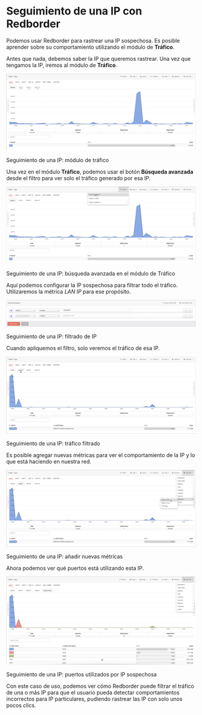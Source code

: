 # Seguimiento de una IP con Redborder

Podemos usar Redborder para rastrear una IP sospechosa. Es posible aprender sobre su comportamiento utilizando el módulo de **Tráfico**.

Antes que nada, debemos saber la IP que queremos rastrear. Una vez que tengamos la IP, iremos al módulo de **Tráfico**.

![Seguimiento de una IP: módulo de tráfico](images/ch09_img001.png)

Seguimiento de una IP: módulo de tráfico

Una vez en el módulo **Tráfico**, podemos usar el botón **Búsqueda avanzada** desde el filtro para ver solo el tráfico generado por esa IP.

![Seguimiento de una IP: búsqueda avanzada en el módulo de Tráfico](images/ch09_img002.png)

Seguimiento de una IP: búsqueda avanzada en el módulo de Tráfico

Aquí podemos configurar la IP sospechosa para filtrar todo el tráfico. Utilizaremos la métrica *LAN IP* para ese propósito.

![Seguimiento de una IP: filtrado de IP](images/ch09_img003.png)

Seguimiento de una IP: filtrado de IP

Cuando apliquemos el filtro, solo veremos el tráfico de esa IP.

![Seguimiento de una IP: tráfico filtrado](images/ch09_img004.png)

Seguimiento de una IP: tráfico filtrado

Es posible agregar nuevas métricas para ver el comportamiento de la IP y lo que está haciendo en nuestra red.

![Seguimiento de una IP: añadir nuevas métricas](images/ch09_img005.png)

Seguimiento de una IP: añadir nuevas métricas

Ahora podemos ver qué puertos está utilizando esta IP.

![Seguimiento de una IP: puertos utilizados por IP sospechosa](images/ch09_img006.png)

Seguimiento de una IP: puertos utilizados por IP sospechosa

Con este caso de uso, podemos ver cómo Redborder puede filtrar el tráfico de una o más IP para que el usuario pueda detectar comportamientos incorrectos para IP particulares, pudiendo rastrear las IP con solo unos pocos clics.
